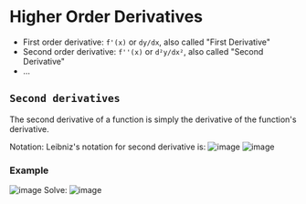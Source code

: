 # Higher Order Derivatives
- First order derivative: `f'(x)` or `dy/dx`, also called "First Derivative"
- Second order derivative: `f''(x)` or `d²y/dx²`, also called "Second Derivative"
- ...

## `Second derivatives`
The second derivative of a function is simply the derivative of the function's derivative.

Notation:
Leibniz's notation for second derivative is:
![image](https://user-images.githubusercontent.com/14041622/40231289-2c34f3da-5acd-11e8-9348-2ba4fb04a2aa.png)
![image](https://user-images.githubusercontent.com/14041622/40231293-344c4e10-5acd-11e8-886d-39457c2efb2d.png)


### Example
![image](https://user-images.githubusercontent.com/14041622/46079842-dbcd0080-c1ca-11e8-8f62-ce0cd0a8e4ed.png)
Solve:
![image](https://user-images.githubusercontent.com/14041622/46079996-40885b00-c1cb-11e8-9431-911463a2c433.png)
